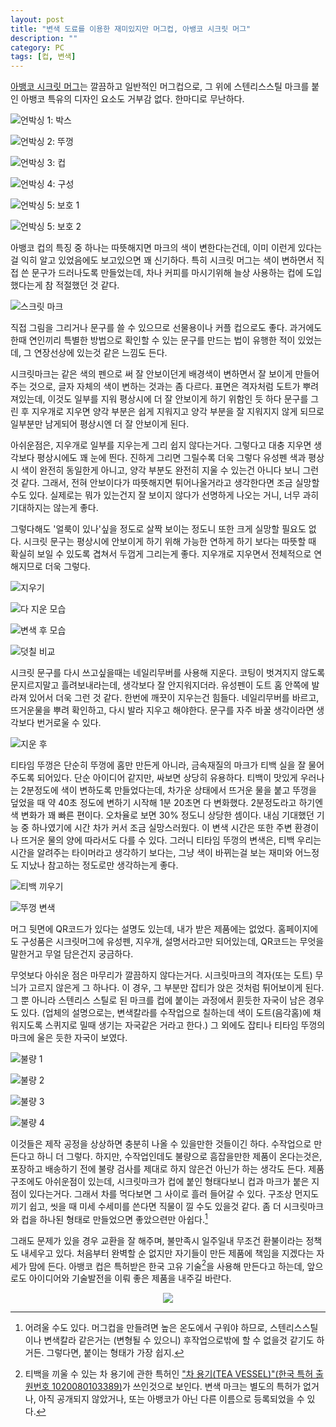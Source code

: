 ```yaml
---
layout: post
title: "변색 도료를 이용한 재미있지만 머그컵, 아뱅코 시크릿 머그"
description: ""
category: PC
tags: [컵, 변색]
---
```


[아뱅코 시크릿 머그](http://www.abanko.co.kr/shop/goods/goods_list.php?&category=005)는 깔끔하고 일반적인 머그컵으로,
그 위에 스텐리스스틸 마크를 붙인 아뱅코 특유의 디자인 요소도 거부감 없다.
한마디로 무난하다.

![언박싱 1: 박스](https://lh3.googleusercontent.com/ovVCJbII_coBRFO2tv5Bj5nem1o6vbsokHCXTwMr87h-nTvXWkrh8UXvMrEb0IS-r7v7Gg=s600 "딱 컵 크기 정도만한 상자에 담겨있다.")

![언박싱 2: 뚜껑](https://lh3.googleusercontent.com/-Dd7sDgLx_nARmdWvnampVwGao2mcJts4ATiYS1aBbhpnGMDhjJ6vUEwRNWq2IfOXDhX1Q=s600 "처음 열면 티타임 뚜껑이 보인다.")

![언박싱 3: 컵](https://lh3.googleusercontent.com/XXO31QMKs8R2yrT6YhPa-0K7q21shOiMQIgS-gybF9_eNPBd-mY6IV4ed4obpDHd921MmA=s600 "컵이 깨지지 않게 잘 포장되어있다.")

![언박싱 4: 구성](https://lh3.googleusercontent.com/sbWIm3y2fujHOqnByDMYgAdh11tF-09P4zrZu9mB1osd_PxLs4f5CUTes6K2WBVCpAw27Q=s600 "머그컵, 티타임 뚜껑, 설명서, 그리고 유성펜과 지우개로 구성되어있다.")

![언박싱 5: 보호 1](https://lh3.googleusercontent.com/WpNYoEHTsM7RZAdnIH1YFdvRV2CU3o6CXCmCi6Im788g3j4CzVE26kzXtjaOxnEnKFMoCA=s600 "시크릿 마크와 티타임 뚜껑 부분은 상하지 않도록 보호 비닐이 붙어있다.")

![언박싱 5: 보호 2](https://lh3.googleusercontent.com/QnLwVYSlkZdul7QRi7GTw6nv0Ji6eG_ucpVXeyGlguLhZgummZNJss3i1vMKX2lQWi3TiA=s600 "시크릿 마크는 특별하니까 2겹으로 보호")

아뱅코 컵의 특징 중 하나는 따뜻해지면 마크의 색이 변한다는건데,
이미 이런게 있다는걸 익히 알고 있었음에도 보고있으면 꽤 신기하다.
특히 시크릿 머그는 색이 변하면서 직접 쓴 문구가 드러나도록 만들었는데,
차나 커피를 마시기위해 늘상 사용하는 컵에 도입했다는게 참 적절했던 것 같다.

![스크릿 마크](https://lh3.googleusercontent.com/-ouHf8Nb1L1Q/VvyPLIHVHrI/AAAAAAAAQyM/DcXGLk3KaSYZp4cyAFLwWWiuZ_ZhcWnKw/s600/%25E1%2584%2589%25E1%2585%25B5%25E1%2584%258F%25E1%2585%25B3%25E1%2584%2585%25E1%2585%25B5%25E1%2586%25BA+%25E1%2584%2586%25E1%2585%25A1%25E1%2584%258F%25E1%2585%25B3.jpg "직접 시크릿 문구나 그림을 그릴 수 있다는 점이 재미있다.")

직접 그림을 그리거나 문구를 쓸 수 있으므로 선물용이나 커플 컵으로도 좋다.
과거에도 한때 연인끼리 특별한 방법으로 확인할 수 있는 문구를 만드는 법이 유행한 적이 있었는데, 그 연장선상에 있는것 같은 느낌도 든다.

시크릿마크는 같은 색의 펜으로 써 잘 안보이던게 배경색이 변하면서 잘 보이게 만들어주는 것으로, 글자 자체의 색이 변하는 것과는 좀 다르다.
표면은 격자처럼 도트가 뿌려져있는데, 이것도 일부를 지워 평상시에 더 잘 안보이게 하기 위함인 듯 하다
문구를 그린 후 지우개로 지우면 양각 부분은 쉽게 지워지고 양각 부분을 잘 지워지지 않게 되므로 일부분만 남게되어 평상시엔 더 잘 안보이게 된다.

아쉬운점은,
지우개로 일부를 지우는게 그리 쉽지 않다는거다.
그렇다고 대충 지우면 생각보다 평상시에도 꽤 눈에 띈다.
진하게 그리면 그릴수록 더욱 그렇다
유성펜 색과 평상시 색이 완전히 동일한게 아니고, 양각 부분도 완전히 지울 수 있는건 아니다 보니 그런 것 같다.
그래서, 전혀 안보이다가 따뜻해지면 튀어나올거라고 생각한다면 조금 실망할 수도 있다.
실제로는 뭐가 있는건지 잘 보이지 않다가 선명하게 나오는 거니, 너무 과히 기대하지는 않는게 좋다.

그렇다해도 '얼룩이 있나'싶을 정도로 살짝 보이는 정도니 또한 크게 실망할 필요도 없다.
시크릿 문구는 평상시에 안보이게 하기 위해 가능한 연하게 하기 보다는 따뜻할 때 확실히 보일 수 있도록 겹쳐서 두껍게 그리는게 좋다.
지우개로 지우면서 전체적으로 연해지므로 더욱 그렇다.

![지우기](https://lh3.googleusercontent.com/-PO5Hx0geuvE/VvyY1TFn9KI/AAAAAAAAQzE/TjPXDCpmIKYBhQpcyscE-EYd9OO4KAfPA/s600/%25E1%2584%258C%25E1%2585%25B5%25E1%2584%258B%25E1%2585%25AE%25E1%2584%2580%25E1%2585%25B5.jpg "생각보다 지우기 힘들다. 아래쪽이 지우개로 지운 쪽, 위쪽이 아직 안지운 쪽이지만 크게 구별하기 힘들다.")

![다 지운 모습](https://lh3.googleusercontent.com/_pokpcMkGehpuHRbqlF4dXJTjJrq9hwk73ZjnE6zNU8e-fjkwmGDm0aafEthUiaOD55Qxg=s600 "다 지운 후에도 흔적이 남은게 보인다. 하지만, 크게 실망할 정도는 하니다. 그냥 얼룩졌나 싶을 정도?")

![변색 후 모습](https://lh3.googleusercontent.com/_7euuBDhl4yzpEPiH3j_ZtasISMC0e8Y_WbgzABwi50OVYt1NnXJEW_sVEu2N0306UwrrA=s600 "한번 지워서 그런지 생각보다 연하게 나온다. 유성펜의 특성 상 시작점과 끝점처럼 &#40;평상시에도 티가 나던&#41; 유성펜이 많이 묻은곳만 유독 진하게 나왔다.")

![덧칠 비교](https://lh3.googleusercontent.com/7-nQZwS_NK3uN5e3vWPmxXhKyPAS4nouYQNx7IapRCKCKTsR5SAGEl5VsGVgSy-Eb4RkHA=s600 "덧칠해야 문구가 잘 보이게 할 수 있다. 덧칠한 곳과 안한곳의 차이가 크다.")

시크릿 문구를 다시 쓰고싶을때는 네일리무버를 사용해 지운다.
코팅이 벗겨지지 않도록 문지르지말고 흘려보내라는데, 생각보다 잘 안지워지더라.
유성펜이 도트 홈 안쪽에 발라져 있어서 더욱 그런 것 같다.
한번에 깨끗이 지우는건 힘들다.
네일리무버를 바르고, 뜨거운물을 뿌려 확인하고, 다시 발라 지우고 해야한다.
문구를 자주 바꿀 생각이라면 생각보다 번거로울 수 있다.

![지운 후](https://lh3.googleusercontent.com/SM1W38cVika5_Yjbbx7UMUcXnvv9evNCE5eA-J3nWtfJrWwdv2AwghLWOVgm3-7Dh7X4Sw=s600 "네일 리무버로 비비지 말고 흘려보내 지우라는데, 생각보다 잘 안지워진다. 진하게 묻었던 부분&#40;앞에서도 눈에 뗬던 시작점과 끝점&#41;이 특히 그렇다.")

티타임 뚜껑은 단순히 뚜껑에 홈만 만든게 아니라, 금속재질의 마크가 티백 실을 잘 물어주도록 되어있다.
단순 아이디어 같지만, 싸보면 상당히 유용하다.
티백이 맛있게 우러나는 2분정도에 색이 변하도록 만들었다는데,
차가운 상태에서 뜨거운 물을 붙고 뚜껑을 덮었을 때
약 40초 정도에 변하기 시작해 1분 20초면 다 변화했다.
2분정도라고 하기엔 색 변화가 꽤 빠른 편이다.
오차율로 보면 30% 정도니 상당한 셈이다.
내심 기대했던 기능 중 하나였기에 시간 차가 커서 조금 실망스러웠다.
이 변색 시간은 또한 주변 환경이나 뜨거운 물의 양에 따라서도 다를 수 있다.
그러니 티타임 뚜껑의 변색은, 티백 우리는 시간을 알려주는 타이머라고 생각하기 보다는, 그냥 색이 바뀌는걸 보는 재미와 어느정도 지났나 참고하는 정도로만 생각하는게 좋다.

![티백 끼우기](https://lh3.googleusercontent.com/xecDQFO6YV1nu6A9RNjmrv0LW8OXvymEzgT9OhZFjCq0MmEE8dTcN6MYwu3CdsvHTeU6ig=s600 "티백 실을 확실히 물어주는 티타임 뚜껑은 아주 유용하다.")

![뚜껑 변색](https://lh3.googleusercontent.com/HnVtnNmwqQZCNpiL_i7xCwMuTBqsyzbzDUYCePqyunhPwZCrJAX97eBCJoHXzLXoeqbS4g=s600 "뚜껑은 시크릿 마크와 달리 노란색으로 변하는데, 추천 시간인 2분과는 오차가 컸다. 알림용으로는 크게 신용할 수 없을 듯.")

머그 뒷면에 QR코드가 있다는 설명도 있는데, 내가 받은 제품에는 없었다.
홈페이지에도 구성품은 시크릿머그에 유성펜, 지우개, 설명서라고만 되어있는데, QR코드는 무엇을 말한거고 무얼 담은건지 궁금하다.

<!--
QR코드? = QR코드는 홈페이지와 설명서에만 존재한다.
-->

무엇보다 아쉬운 점은 마무리가 깔끔하지 않다는거다.
시크릿마크의 격자(또는 도트) 무늬가 고르지 않은게 그 하나다.
이 경우, 그 부분만 잡티가 앉은 것처럼 튀어보이게 된다.
그 뿐 아니라 스텐리스 스틸로 된 마크를 컵에 붙이는 과정에서 휜듯한 자국이 남은 경우도 있다.
(업체의 설명으로는, 변색칼라를 수작업으로 칠하는데 색이 도트(음각홈)에 채워지도록 스퀴지로 밀때 생기는 자국같은 거라고 한다.)
그 외에도 잡티나 티타임 뚜껑의 마크에 울은 듯한 자국이 보였다.

![불량 1](https://lh3.googleusercontent.com/-S2eqk2UV17E/VvyZEDoj6iI/AAAAAAAAQzU/zc1FpnzaaZ0Hwi8gD00L4sb3Ix77TPeWA/s600/%25E1%2584%2587%25E1%2585%25AE%25E1%2586%25AF%25E1%2584%2585%25E1%2585%25A3%25E1%2586%25BC+1.jpg "도트가 고르게 찍히지 않고 뭉친게 있어 흰 잡티처럼 보인다.")

![불량 2](https://lh3.googleusercontent.com/-h37AnWQ2N28/VvyZPZ45CeI/AAAAAAAAQzk/bj2VBmPxJMoubjp97bajy-IqS8qp7Wy-Q/s600/%25E1%2584%2587%25E1%2585%25AE%25E1%2586%25AF%25E1%2584%2585%25E1%2585%25A3%25E1%2586%25BC+2.jpg "색이 제대로 칠해지지 않은 듯한 검은 티와 표면의 울은 듯한 물결")

![불량 3](https://lh3.googleusercontent.com/EMFaMIVAoojs-WN2btohKLrR9tpJZzrtFQreCqWLcVd4HtTyi1rikNfuY2nlQqRGYsxI4A=s600 "휘었나? 아니면 색칠 실수? 눈에 띄는 경계가 보인다.")

![불량 4](https://lh3.googleusercontent.com/-sGpRJqqPGGI/VvyZaRBGY3I/AAAAAAAAQz4/qBMlLFnoYK4d_kWeqtaf1aoEZanGk-g4Q/s600/%25E1%2584%2587%25E1%2585%25AE%25E1%2586%25AF%25E1%2584%2585%25E1%2585%25A3%25E1%2586%25BC+4.jpg "색칠 문제? 검은 잡티가 보인다.")

이것들은 제작 공정을 상상하면 충분히 나올 수 있을만한 것들이긴 하다.
수작업으로 만든다고 하니 더 그렇다.
하지만, 수작업인데도 불량으로 흠잡을만한 제품이 온다는것은, 포장하고 배송하기 전에 불량 검사를 제대로 하지 않은건 아닌가 하는 생각도 든다.
제품 구조에도 아쉬운점이 있는데, 시크릿마크가 컵에 붙인 형태다보니 컵과 마크가 붙은 지점이 있다는거다.
그래서 차를 먹다보면 그 사이로 흘러 들어갈 수 있다.
구조상 먼지도 끼기 쉽고, 씻을 때 미세 수세미를 쓴다면 직물이 낄 수도 있을것 같다.
좀 더 시크릿마크와 컵을 하나된 형태로 만들었으면 좋았으련만 아쉽다.[^1]

[^1]: 어려울 수도 있다. 머그컵을 만들려면 높은 온도에서 구워야 하므로, 스텐리스스틸이나 변색칼라 같은거는 (변형될 수 있으니) 후작업으로밖에 할 수 없을것 같기도 하거든. 그렇다면, 붙이는 형태가 가장 쉽지.

그래도 문제가 있을 경우 교환을 잘 해주며,
불만족시 일주일내 무조건 환불이라는 정책도 내세우고 있다.
처음부터 완벽할 순 없지만 자기들이 만든 제품에 책임을 지겠다는 자세가 맘에 든다.
아뱅코 컵은 특허받은 한국 고유 기술[^2]을 사용해 만든다고 하는데,
앞으로도 아이디어와 기술발전을 이뤄 좋은 제품을 내주길 바란다.

[^2]: 티백을 끼울 수 있는 차 용기에 관한 특허인 ["차 용기(TEA VESSEL)"(한국 특허 출원번호 1020080103389)](http://kpat.kipris.or.kr/kpat/biblioa.do?method=biblioFrame&applno=1020080103389)가 쓰인것으로 보인다. 변색 마크는 별도의 특허가 없거나, 아직 공개되지 않았거나, 또는 아뱅코가 아닌 다른 이름으로 등록되었을 수 있다.

<div title="withblog" style="text-align: center; line-height: 1em;"><a href="https://withblog.net/campaign/link.php?p=13024d789b90bad6fe29f46ece137df060323aaadcc048ecddeeba6789fc8a99&amp;v=3&amp;utm_campaign=sponsor&amp;utm_source=withblog&amp;utm_medium=banner" target="_blank"><img src="https://withblog.net/campaign/img.php?p=13024d789b90bad6fe29f46ece137df060323aaadcc048ecddeeba6789fc8a99&amp;v=3"></a></div>
